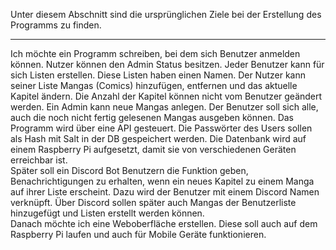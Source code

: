 Unter diesem Abschnitt sind die ursprünglichen Ziele bei der Erstellung des Programms zu finden.

---

Ich möchte ein Programm schreiben, bei dem sich Benutzer anmelden können. Nutzer können den Admin Status besitzen. Jeder Benutzer kann für sich Listen erstellen. 
Diese Listen haben einen Namen. Der Nutzer kann seiner Liste Mangas (Comics) hinzufügen, entfernen und das aktuelle Kapitel ändern. Die Anzahl der Kapitel können nicht vom 
Benutzer geändert werden. Ein Admin kann neue Mangas anlegen. Der Benutzer soll sich alle, auch die noch nicht fertig gelesenen Mangas ausgeben können. Das Programm wird über eine API gesteuert. 
Die Passwörter des Users sollen als Hash mit Salt in der DB 
gespeichert werden. Die Datenbank wird auf einem Raspberry Pi aufgesetzt, damit sie von verschiedenen Geräten erreichbar ist.  
Später soll ein Discord Bot Benutzern die Funktion geben, Benachrichtigungen zu erhalten, wenn ein neues Kapitel zu einem Manga auf ihrer Liste erscheint. Dazu wird der Benutzer 
mit einem Discord Namen verknüpft. Über Discord sollen später auch Mangas der Benutzerliste hinzugefügt und Listen erstellt werden können.   
Danach möchte ich eine Weboberfläche erstellen. Diese soll auch auf dem Raspberry Pi laufen und auch für Mobile Geräte funktionieren.
